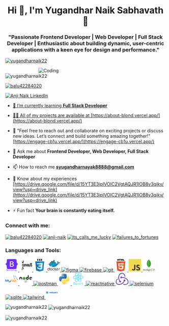 <h1 align="center">Hi 👋, I'm Yugandhar Naik Sabhavath 🖤</h1>
<h3 align="center">"Passionate Frontend Developer | Web Developer | Full Stack Developer | Enthusiastic about building dynamic, user-centric applications with a keen eye for design and performance."</h3>
<p align="left"> <a href="https://github.com/ryo-ma/github-profile-trophy"><img src="https://github-profile-trophy.vercel.app/?username=yugandharnaik22" alt="yugandharnaik22" /></a> </p>

<img align="right" alt="Coding" width="400" src="https://images.squarespace-cdn.com/content/v1/64c911ae7388967e1679a000/4588e0ef-db34-4a80-895a-1fb0eb2e8e77/8e8e8bf3-9f3c-4b5b-9045-5ebb945e8aea.png" />


<p align="left"> <img src="https://komarev.com/ghpvc/?username=yugandharnaik22&label=Profile%20views&color=0e75b6&style=flat" alt="yugandharnaik22" /> </p>




<p align="left"> <a href="https://twitter.com/balu42284020" target="blank"><img src="https://img.shields.io/twitter/follow/balu42284020?logo=twitter&style=for-the-badge" alt="balu42284020" /></a> </p>
<p align="left"> <a href="https://www.linkedin.com/in/anji-naik/" target="blank"> <img src="https://img.shields.io/badge/LinkedIn-Anji%20Naik-blue?logo=linkedin&style=for-the-badge" alt="Anji Naik LinkedIn" /</a 
 </p>

- 🌱 I’m currently learning **Full Stack Developer**

- 👨‍💻 All of my projects are available at [https://about-blond.vercel.app/](https://about-blond.vercel.app/)

- 📝 "Feel free to reach out and collaborate on exciting projects or discuss new ideas. Let’s connect and build something amazing together!" [https://engage-cb1u.vercel.app/](https://engage-cb1u.vercel.app/)

- 💬 Ask me about **Frontend Developer, Web Developer, Full Stack Developer**

- 📫 How to reach me **syugandharnayak8888@gmail.com**

- 📄 Know about my experiences [https://drive.google.com/file/d/15YT3E3ipIVOIC2VgtAQJR1IOB8v3qikv/view?usp=drive_link](https://drive.google.com/file/d/15YT3E3ipIVOIC2VgtAQJR1IOB8v3qikv/view?usp=drive_link)

- ⚡ Fun fact **Your brain is constantly eating itself.**

<h3 align="left">Connect with me:</h3>
<p align="left">
<a href="https://twitter.com/balu42284020" target="blank"><img align="center" src="https://raw.githubusercontent.com/rahuldkjain/github-profile-readme-generator/master/src/images/icons/Social/twitter.svg" alt="balu42284020" height="30" width="40" /></a>
<a href="https://www.linkedin.com/in/mahesh-nayak-sabhavath/" target="blank"><img align="center" src="https://raw.githubusercontent.com/rahuldkjain/github-profile-readme-generator/master/src/images/icons/Social/linked-in-alt.svg" alt="anji-naik" height="30" width="40" /></a>
<a href="https://instagram.com/its_calls_me_lucky" target="blank"><img align="center" src="https://raw.githubusercontent.com/rahuldkjain/github-profile-readme-generator/master/src/images/icons/Social/instagram.svg" alt="its_calls_me_lucky" height="30" width="40" /></a>
<a href="https://www.youtube.com/c/failures_to_fortunes" target="blank"><img align="center" src="https://raw.githubusercontent.com/rahuldkjain/github-profile-readme-generator/master/src/images/icons/Social/youtube.svg" alt="failures_to_fortunes" height="30" width="40" /></a>
</p>

<h3 align="left">Languages and Tools:</h3>
<p align="left"> <a href="https://getbootstrap.com" target="_blank" rel="noreferrer"> <img src="https://raw.githubusercontent.com/devicons/devicon/master/icons/bootstrap/bootstrap-plain-wordmark.svg" alt="bootstrap" width="40" height="40"/> </a> <a href="https://canvasjs.com" target="_blank" rel="noreferrer"> <img src="https://raw.githubusercontent.com/Hardik0307/Hardik0307/master/assets/canvasjs-charts.svg" alt="canvasjs" width="40" height="40"/> </a> <a href="https://www.w3schools.com/css/" target="_blank" rel="noreferrer"> <img src="https://raw.githubusercontent.com/devicons/devicon/master/icons/css3/css3-original-wordmark.svg" alt="css3" width="40" height="40"/> </a> <a href="https://www.docker.com/" target="_blank" rel="noreferrer"> <img src="https://raw.githubusercontent.com/devicons/devicon/master/icons/docker/docker-original-wordmark.svg" alt="docker" width="40" height="40"/> </a> <a href="https://www.figma.com/" target="_blank" rel="noreferrer"> <img src="https://www.vectorlogo.zone/logos/figma/figma-icon.svg" alt="figma" width="40" height="40"/> </a> <a href="https://firebase.google.com/" target="_blank" rel="noreferrer"> <img src="https://www.vectorlogo.zone/logos/firebase/firebase-icon.svg" alt="firebase" width="40" height="40"/> </a> <a href="https://git-scm.com/" target="_blank" rel="noreferrer"> <img src="https://www.vectorlogo.zone/logos/git-scm/git-scm-icon.svg" alt="git" width="40" height="40"/> </a> <a href="https://www.w3.org/html/" target="_blank" rel="noreferrer"> <img src="https://raw.githubusercontent.com/devicons/devicon/master/icons/html5/html5-original-wordmark.svg" alt="html5" width="40" height="40"/> </a> <a href="https://developer.mozilla.org/en-US/docs/Web/JavaScript" target="_blank" rel="noreferrer"> <img src="https://raw.githubusercontent.com/devicons/devicon/master/icons/javascript/javascript-original.svg" alt="javascript" width="40" height="40"/> </a> <a href="https://www.mongodb.com/" target="_blank" rel="noreferrer"> <img src="https://raw.githubusercontent.com/devicons/devicon/master/icons/mongodb/mongodb-original-wordmark.svg" alt="mongodb" width="40" height="40"/> </a> <a href="https://www.mysql.com/" target="_blank" rel="noreferrer"> <img src="https://raw.githubusercontent.com/devicons/devicon/master/icons/mysql/mysql-original-wordmark.svg" alt="mysql" width="40" height="40"/> </a> <a href="https://nodejs.org" target="_blank" rel="noreferrer"> <img src="https://raw.githubusercontent.com/devicons/devicon/master/icons/nodejs/nodejs-original-wordmark.svg" alt="nodejs" width="40" height="40"/> </a> <a href="https://postman.com" target="_blank" rel="noreferrer"> <img src="https://www.vectorlogo.zone/logos/getpostman/getpostman-icon.svg" alt="postman" width="40" height="40"/> </a> <a href="https://www.python.org" target="_blank" rel="noreferrer"> <img src="https://raw.githubusercontent.com/devicons/devicon/master/icons/python/python-original.svg" alt="python" width="40" height="40"/> </a> <a href="https://reactjs.org/" target="_blank" rel="noreferrer"> <img src="https://raw.githubusercontent.com/devicons/devicon/master/icons/react/react-original-wordmark.svg" alt="react" width="40" height="40"/> </a> <a href="https://reactnative.dev/" target="_blank" rel="noreferrer"> <img src="https://reactnative.dev/img/header_logo.svg" alt="reactnative" width="40" height="40"/> </a> <a href="https://redux.js.org" target="_blank" rel="noreferrer"> <img src="https://raw.githubusercontent.com/devicons/devicon/master/icons/redux/redux-original.svg" alt="redux" width="40" height="40"/> </a> <a href="https://www.selenium.dev" target="_blank" rel="noreferrer"> <img src="https://raw.githubusercontent.com/detain/svg-logos/780f25886640cef088af994181646db2f6b1a3f8/svg/selenium-logo.svg" alt="selenium" width="40" height="40"/> </a> <a href="https://www.sqlite.org/" target="_blank" rel="noreferrer"> <img src="https://www.vectorlogo.zone/logos/sqlite/sqlite-icon.svg" alt="sqlite" width="40" height="40"/> </a> <a href="https://tailwindcss.com/" target="_blank" rel="noreferrer"> <img src="https://www.vectorlogo.zone/logos/tailwindcss/tailwindcss-icon.svg" alt="tailwind" width="40" height="40"/> </a> <a href="https://webpack.js.org" target="_blank" rel="noreferrer"> <img src="https://raw.githubusercontent.com/devicons/devicon/d00d0969292a6569d45b06d3f350f463a0107b0d/icons/webpack/webpack-original-wordmark.svg" alt="webpack" width="40" height="40"/> </a> </p>

<p><img align="left" src="https://github-readme-stats.vercel.app/api/top-langs?username=yugandharnaik22&show_icons=true&locale=en&layout=compact" alt="yugandharnaik22" /></p>

<p>&nbsp;<img align="center" src="https://github-readme-stats.vercel.app/api?username=yugandharnaik22&show_icons=true&locale=en" alt="yugandharnaik22" /></p>

<p><img align="center" src="https://github-readme-streak-stats.herokuapp.com/?user=yugandharnaik22&" alt="yugandharnaik22" /></p>
